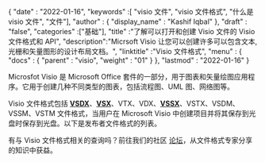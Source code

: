 {
  "date" : "2022-01-16",
  "keywords" :[ "visio 文件", "visio 文件格式", "什么是 visio 文件", "文件"],
  "author" : {
    "display_name" : "Kashif Iqbal"
},
  "draft" : "false",
  "categories" :["基础"],
  "title" :"了解可以打开和创建 Visio 文件的 Visio 文件格式和 API",
  "description":"Micrsoft Visio 让您可以创建许多可以包含文本,光栅和矢量图形的设计布局文档。",
  "linktitle" :"Visio 文件格式",
  "menu" : {
    "docs" : {
      "parent" : "visio",
      "weight" : "01"
}
},
  "lastmod" : "2022-01-16"
}

Microsfot Visio 是 Microsoft Office 套件的一部分，用于图表和矢量绘图应用程序。它用于创建几种不同类型的图表，包括流程图、UML 图、网络图等。

Visio 文件格式包括 **[VSDX](/zh/visio/vsdx/)**、**[VSX](/zh/visio/vsx/)**、VTX、VDX、**[VSSX](/zh/visio/vssx/)**、VSTX、VSDM、VSSM、VSTM 文件格式，当用户在 Microsoft Visio 中创建项目并将其保存到光盘时保存到光盘。以下是发布者文件格式的列表。

有与 Visio 文件格式相关的查询吗？前往我们的社区 [论坛](https://forum.fileformat.com/c/visio/31)，从文件格式专家分享的知识中获益。

